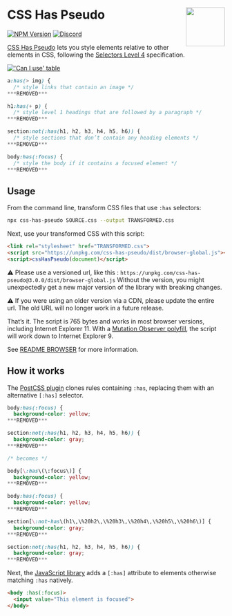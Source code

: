 # CSS Has Pseudo [<img src="http://jonathantneal.github.io/js-logo.svg" alt="" width="90" height="90" align="right">][CSS Has Pseudo]

[![NPM Version][npm-img]][npm-url]
[<img alt="Discord" src="https://shields.io/badge/Discord-5865F2?logo=discord&logoColor=white">][discord]

[CSS Has Pseudo] lets you style elements relative to other elements in CSS,
following the [Selectors Level 4] specification.

[!['Can I use' table](https://caniuse.bitsofco.de/image/css-has.png)](https://caniuse.com/#feat=css-has)

```css
a:has(> img) {
  /* style links that contain an image */
***REMOVED***

h1:has(+ p) {
  /* style level 1 headings that are followed by a paragraph */
***REMOVED***

section:not(:has(h1, h2, h3, h4, h5, h6)) {
  /* style sections that don’t contain any heading elements */
***REMOVED***

body:has(:focus) {
  /* style the body if it contains a focused element */
***REMOVED***
```

## Usage

From the command line, transform CSS files that use `:has` selectors:

```bash
npx css-has-pseudo SOURCE.css --output TRANSFORMED.css
```

Next, use your transformed CSS with this script:

```html
<link rel="stylesheet" href="TRANSFORMED.css">
<script src="https://unpkg.com/css-has-pseudo/dist/browser-global.js"></script>
<script>cssHasPseudo(document)</script>
```

⚠️ Please use a versioned url, like this : `https://unpkg.com/css-has-pseudo@3.0.0/dist/browser-global.js`
Without the version, you might unexpectedly get a new major version of the library with breaking changes.

⚠️ If you were using an older version via a CDN, please update the entire url.
The old URL will no longer work in a future release.

That’s it. The script is 765 bytes and works in most browser versions, including
Internet Explorer 11. With a [Mutation Observer polyfill], the script will work
down to Internet Explorer 9.

See [README BROWSER](README-BROWSER.md) for more information.

## How it works

The [PostCSS plugin](README-POSTCSS.md) clones rules containing `:has`,
replacing them with an alternative `[:has]` selector.

```css
body:has(:focus) {
  background-color: yellow;
***REMOVED***

section:not(:has(h1, h2, h3, h4, h5, h6)) {
  background-color: gray;
***REMOVED***

/* becomes */

body[\:has\(\:focus\)] {
  background-color: yellow;
***REMOVED***

body:has(:focus) {
  background-color: yellow;
***REMOVED***

section[\:not-has\(h1\,\%20h2\,\%20h3\,\%20h4\,\%20h5\,\%20h6\)] {
  background-color: gray;
***REMOVED***

section:not(:has(h1, h2, h3, h4, h5, h6)) {
  background-color: gray;
***REMOVED***
```

Next, the [JavaScript library](README-BROWSER.md) adds a `[:has]` attribute to
elements otherwise matching `:has` natively.

```html
<body :has(:focus)>
  <input value="This element is focused">
</body>
```

[discord]: https://discord.gg/bUadyRwkJS
[npm-img]: https://img.shields.io/npm/v/css-has-pseudo.svg
[npm-url]: https://www.npmjs.com/package/css-has-pseudo

[CSS Has Pseudo]: https://github.com/csstools/postcss-plugins/tree/main/plugins/css-has-pseudo
[Mutation Observer polyfill]: https://github.com/webmodules/mutation-observer
[Selectors Level 4]: https://drafts.csswg.org/selectors-4/#has-pseudo
